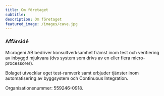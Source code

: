 ```yaml
---
title: Om företaget
subtitle:
description: Om företaget
featured_image: /images/cave.jpg
---
```



### Affärsidé

Microgeni AB bedriver konsultverksamhet främst inom test och verifiering av inbyggd mjukvara
(dvs system som drivs av en eller flera micro-processorer).

Bolaget utvecklar eget test-ramverk
samt erbjuder tjänster inom automatisering av byggsystem och Continuous Integration.

Organisationsnummer: 559246-0918.<br>
<!--Företaget innehar F-skattsedel. -->